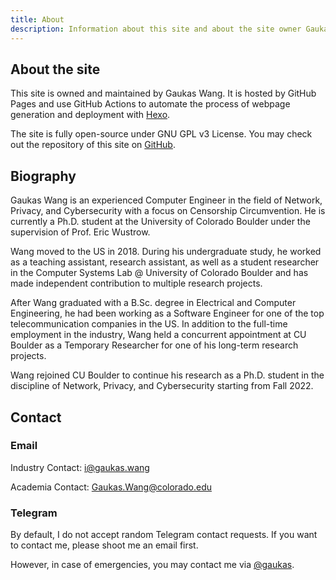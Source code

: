 ```yaml
---
title: About
description: Information about this site and about the site owner Gaukas Wang.
---
```

## About the site

This site is owned and maintained by Gaukas Wang. It is hosted by GitHub Pages and use GitHub Actions to automate the process of webpage generation and deployment with [Hexo](https://hexo.io). 

The site is fully open-source under GNU GPL v3 License. You may check out the repository of this site on [GitHub](https://github.com/gaukas/gaukas.wang).

## Biography

Gaukas Wang is an experienced Computer Engineer in the field of Network, Privacy, and Cybersecurity with a focus on Censorship Circumvention. He is currently a Ph.D. student at the University of Colorado Boulder under the supervision of Prof. Eric Wustrow.

Wang moved to the US in 2018. During his undergraduate study, he worked as a teaching assistant, research assistant, as well as a student researcher in the Computer Systems Lab @ University of Colorado Boulder and has made independent contribution to multiple research projects.

After Wang graduated with a B.Sc. degree in Electrical and Computer Engineering, he had been working as a Software Engineer for one of the top telecommunication companies in the US. In addition to the full-time employment in the industry, Wang held a concurrent appointment at CU Boulder as a Temporary Researcher for one of his long-term research projects. 

Wang rejoined CU Boulder to continue his research as a Ph.D. student in the discipline of Network, Privacy, and Cybersecurity starting from Fall 2022.

## Contact 

### Email
Industry Contact: [i@gaukas.wang](mailto:i@gaukas.wang)

Academia Contact: [Gaukas.Wang@colorado.edu](mailto:Gaukas.Wang@colorado.edu)

### Telegram
By default, I do not accept random Telegram contact requests. If you want to contact me, please shoot me an email first. 

However, in case of emergencies, you may contact me via [@gaukas](https://t.me/gaukas).